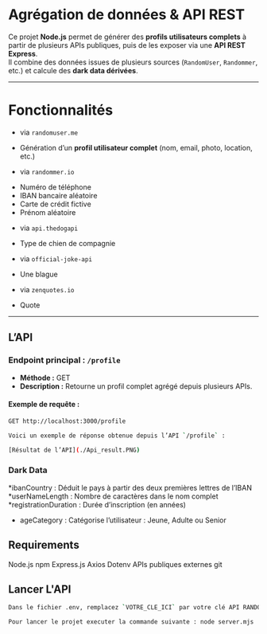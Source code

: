 # Agrégation de données & API REST 

Ce projet **Node.js** permet de générer des **profils utilisateurs complets** à partir de plusieurs APIs publiques, puis de les exposer via une **API REST Express**.  
Il combine des données issues de plusieurs sources (`RandomUser`, `Randommer`, etc.) et calcule des **dark data dérivées**.

---

# Fonctionnalités

* via `randomuser.me`
- Génération d’un **profil utilisateur complet** (nom, email, photo, location, etc.)

* via `randommer.io`
- Numéro de téléphone 
- IBAN bancaire aléatoire
- Carte de crédit fictive
- Prénom aléatoire 

* via `api.thedogapi`
- Type de chien de compagnie

* via `official-joke-api`
- Une blague 

* via `zenquotes.io`
- Quote 

---
## L’API

### Endpoint principal : `/profile`
- **Méthode :** GET  
- **Description :** Retourne un profil complet agrégé depuis plusieurs APIs.

#### Exemple de requête :
```bash
GET http://localhost:3000/profile

Voici un exemple de réponse obtenue depuis l’API `/profile` :

[Résultat de l’API](./Api_result.PNG)
```



### Dark Data

*ibanCountry	: Déduit le pays à partir des deux premières lettres de l’IBAN
*userNameLength	:	Nombre de caractères dans le nom complet
*registrationDuration	:	Durée d’inscription (en années)
* ageCategory	:	Catégorise l’utilisateur : Jeune, Adulte ou Senior

## Requirements
Node.js
npm
Express.js
Axios
Dotenv
APIs publiques externes 
git

## Lancer L'API

```bash
Dans le fichier .env, remplacez `VOTRE_CLE_ICI` par votre clé API RANDOMMER_API_KEY, générée sur https://randommer.io/
```

```bash
Pour lancer le projet executer la commande suivante : node server.mjs
```


